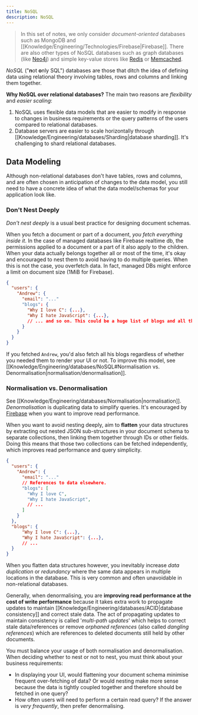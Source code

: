 ```yaml
---
title: NoSQL
description: NoSQL
---
```


> In this set of notes, we only consider *document-oriented* databases such as MongoDB and [[Knowledge/Engineering/Technologies/Firebase|Firebase]]. There are also other types of NoSQL databases such as graph databases (like [Neo4j](https://neo4j.com/)) and simple key-value stores like [Redis](https://redis.io/) or [Memcached](https://memcached.org/).

*NoSQL* ("**n**ot **o**nly SQL") databases are those that ditch the idea of defining data using relational theory involving tables, rows and columns and linking them together.

**Why NoSQL over relational databases?**
The main two reasons are *flexibility* and *easier scaling*:
1. NoSQL uses flexible data models that are easier to modify in response to changes in business requirements or the query patterns of the users compared to relational databases.
2. Database servers are easier to scale horizontally through [[Knowledge/Engineering/databases/Sharding|database sharding]]. It's challenging to shard relational databases.

## Data Modeling
Although non-relational databases don't have tables, rows and columns, and are often chosen in anticipation of changes to the data model, you still need to have a concrete idea of what the data model/schemas for your application look like. 

### Don't Nest Deeply
*Don't nest deeply* is a usual best practice for designing document schemas.

When you fetch a document or part of a document, *you fetch everything inside it*. In the case of managed databases like Firebase realtime db, the permissions applied to a document or a part of it also apply to the children. When your data actually belongs together all or most of the time, it's okay and encouraged to nest them to avoid having to do multiple queries. When this is not the case, you overfetch data. In fact, managed DBs might enforce a limit on document size (1MiB for Firebase).
```json
{
  "users": {
    "Andrew": {
      "email": "..."
      "blogs": {
        "Why I love C": {...},
        "Why I hate JavaScript": {...},
        // ... and so on. This could be a huge list of blogs and all their contents!
      }
    }
  }
}
```
If you fetched `Andrew`, you'd also fetch all his blogs regardless of whether you needed them to render your UI or not. To improve this model, see [[Knowledge/Engineering/databases/NoSQL#Normalisation vs. Denormalisation|normalisation/denormalisation]].

### Normalisation vs. Denormalisation
See [[Knowledge/Engineering/databases/Normalisation|normalisation]]. *Denormalisation* is duplicating data to simplify queries. It's encouraged by [Firebase](https://www.youtube.com/watch?v=vKqXSZLLnHA&ab_channel=Firebase) when you want to improve read performance.

When you want to avoid nesting deeply, aim to **flatten** your data structures by extracting out nested JSON sub-structures in your document schema to separate collections, then linking them together through IDs or other fields. Doing this means that those two collections can be fetched independently, which improves read performance and query simplicity.
```json
{
  "users": {
    "Andrew": {
      "email": "..."
      // References to data elsewhere.
      "blogs": [          
        "Why I love C",
        "Why I hate JavaScript",
        // ...
      ]
    }
  },
  "blogs": {
      "Why I love C": {...},
      "Why I hate JavaScript": {...},
      // ...
  }
}
```

When you flatten data structures however, you inevitably increase *data duplication* or *redundancy* where the same data appears in multiple locations in the database. This is very common and often unavoidable in non-relational databases. 

Generally, when denormalising, you are **improving read performance at the cost of write performance** because it takes extra work to propagate updates to maintain [[Knowledge/Engineering/databases/ACID|database consistency]] and correct stale data. The act of propagating updates to maintain consistency is called '*multi-path updates*' which helps to correct stale data/references or remove *orphaned references* (also called *dangling references*) which are references to deleted documents still held by other documents.

You must balance your usage of both normalisation and denormalisation. When deciding whether to nest or not to nest, you must think about your business requirements:
- In displaying your UI, would flattening your document schema minimise frequent over-fetching of data? Or would nesting make more sense because the data is tightly coupled together and therefore should be fetched in one query?
- How often users will need to perform a certain read query? If the answer is *very frequently*, then prefer denormalising.
